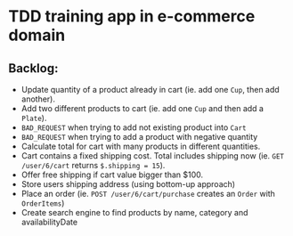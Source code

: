 TDD training app in e-commerce domain
=====================================

Backlog:
--------

  * Update quantity of a product already in cart (ie. add one `Cup`, then add another). 
  * Add two different products to cart (ie. add one `Cup` and then add a `Plate`).
  * `BAD_REQUEST` when trying to add not existing product into `Cart`
  * `BAD_REQUEST` when trying to add a product with negative quantity
  * Calculate total for cart with many products in different quantities.
  * Cart contains a fixed shipping cost. Total includes shipping now (ie. `GET /user/6/cart` returns `$.shipping = 15`).
  * Offer free shipping if cart value bigger than $100.
  * Store users shipping address (using bottom-up approach)
  * Place an order (ie. `POST /user/6/cart/purchase` creates an `Order` with `OrderItems`)
  * Create search engine to find products by name, category and availabilityDate 
